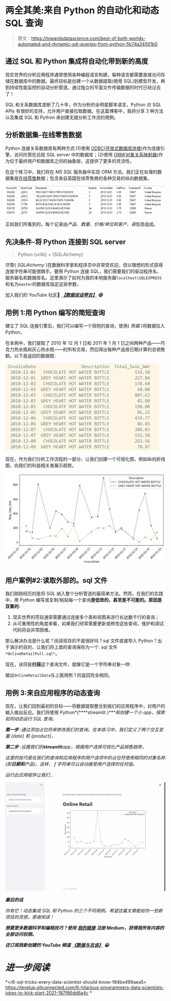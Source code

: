 # 两全其美:来自 Python 的自动化和动态 SQL 查询

> 原文：<https://towardsdatascience.com/best-of-both-worlds-automated-and-dynamic-sql-queries-from-python-5b74a24501b0>

## 通过 SQL 和 Python 集成将自动化带到新的高度

现实世界的分析应用程序通常使用各种编程语言构建，每种语言都需要直接访问存储在数据库中的数据。最终目标是创建一个从数据提取(使用 SQL)到模型开发，再到持续性能监控的自动分析管道。通过独立的平面文件传输数据的时代已经过去了！

SQL 和关系数据库垄断了几十年，作为分析的全明星脚本语言，Python 对 SQL APIs 有很好的支持，允许用户直接拉取数据。在这篇博客中，我将分享 3 种方法以及集成 SQL 和 Python 来创建无缝分析工作流的用例。

## 分析数据集-在线零售数据

Python 连接关系数据库有两种方式:(1)使用 [ODBC(开放式数据库连接)](https://docs.microsoft.com/en-us/sql/odbc/reference/what-is-odbc?view=sql-server-ver15#:~:text=To%20the%20end%20user%2C%20it,specification%20for%20a%20database%20API.)作为连接引擎，访问托管在远程 SQL server 中的数据库；(2)使用 [ORM(对象关系映射器)](https://en.wikipedia.org/wiki/Object%E2%80%93relational_mapping)作为位于最终用户和数据库之间的抽象层，这提供了更多的灵活性。

在这个练习中，我们将在 *MS SQL* 服务器中实现 ORM 方法。我们正在处理的数据集是[在线零售](https://archive.ics.uci.edu/ml/datasets/online+retail)数据；包含来自英国在线零售商的各种交易的纵向数据集。

![](img/00b7c5dc2ffa296f7dbd1a2617f234e8.png)

正如我们所看到的，每个记录由*产品、数量、价格/单位和客户、县*信息组成。

## 先决条件-将 Python 连接到 SQL server

> Python {urlib} + {SQLAlchemy}

尽管{ *SQLAlchemy* }在数据科学家和程序员中非常受欢迎，但以理想的形式获得连接字符串可能很棘手。要用 Python 连接 SQL，我们需要我们的驱动程序名、服务器名和数据库名。这里演示了如何为我的本地服务器`localhost\SQLEXPRESS`和名为`master`的数据库指定这些参数，

加入我们的 YouTube 社区🎦 [***【数据说话带吉】***](https://www.youtube.com/channel/UCbGx9Om38Ywlqi0x8RljNdw) ***😄***

## 用例 1:用 Python 编写的简短查询

建立了 SQL 连接引擎后，我们可以编写一个简短的查询，使用{ *熊猫* }将数据拉入 Python，

在本例中，我们提取了 2010 年 12 月 1 日和 2011 年 1 月 1 日之间两种产品——巧克力热水瓶和灰心热水瓶——的所有交易，然后得出每种产品按日期计算的总销售额。以下是返回的数据框:

![](img/2b9885f26e6e11a9dd95f58198ce6c44.png)

现在，作为我们分析工作流程的一部分，让我们创建一个可视化图，例如纵向折线图，向我们的利益相关者展示趋势。

![](img/cd8b04228088ec55121fc98569b051b6.png)

## 用户案例#2:读取外部的。sql 文件

我们刚刚经历的是将 SQL 纳入整个分析管道的最简单方法。然而，在我们的实践中，用 Python 编写或复制/粘贴每一个查询**是低效的，甚至是不可能的。原因是双重的:**

1.  现实世界的项目通常需要通过连接多个表和视图来进行长达数千行的查询；
2.  从可重用性的角度来看，如果我们经常需要更新或修改这些查询，维护和调试代码将会非常困难。

那么解决办法是什么呢？阅读现存的不是很好吗？sql 文件直接导入 Python？出于演示的目的，让我们将上面的查询保存为一个. sql 文件`*OnlineRetailPull.sql*`。

现在，诀窍是**扫描**这个查询文件，就像它是一个字符串对象一样:

输出`OnlineRetailData`与上面用例 1 的返回完全相同。

## 用例 3:来自应用程序的动态查询

现在，让我们回到最初的目标——将数据提取整合到我们的应用程序中，对用户的输入做出反应。我们将使用 Python*{****streamlit }****和创建一个小 app，探索如何动态运行 SQL 查询。*

****第一步*** :通过添加占位符来修改我们的查询。在本练习中，我们定义了两个交互变量 *{date}* 和 *{product}，**

****第二步*** :设置我们的***streamlit***app，根据用户选择可视化产品销售趋势，*

*这里的技巧是在我们的查询和应用程序的用户选项中的占位符使用相同的对象名称(即**日期和**产品)。这样， *f 字符串*可以自动接受用户选择的任何值。*

*运行此应用程序让我们…*

*![](img/4bb7d6f46a2399fc5282c92c08fde632.png)*

***最后的话***

*你有它！动态集成 SQL 和 Python 的三个不同用例。希望这篇文章能给你一些新项目的灵感，感谢阅读！*

****想要更多数据科学和编程技巧？使用*** [***我的链接***](https://yilistats.medium.com/membership) ***注册 Medium，获得我所有内容的全部访问权限。****

****还订阅我新创建的 YouTube 频道*** [***《数据与吉谈》***](https://www.youtube.com/channel/UCbGx9Om38Ywlqi0x8RljNdw) ***😀****

# *进一步阅读*

*</6-sql-tricks-every-data-scientist-should-know-f84be499aea5>  </data-reshaping-in-sql-r-and-python-d44ca19e71b8>  <https://levelup.gitconnected.com/6-hilarious-programmers-data-scientists-jokes-to-kick-start-2021-187f86dd6a4c> *